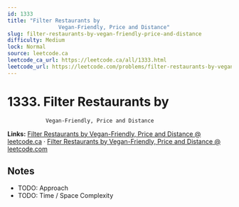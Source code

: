 ```yaml
--- 
id: 1333
title: "Filter Restaurants by
                Vegan-Friendly, Price and Distance"
slug: filter-restaurants-by-vegan-friendly-price-and-distance
difficulty: Medium
lock: Normal
source: leetcode.ca
leetcode_ca_url: https://leetcode.ca/all/1333.html
leetcode_url: https://leetcode.com/problems/filter-restaurants-by-vegan-friendly-price-and-distance/
---
```


# 1333. Filter Restaurants by
                Vegan-Friendly, Price and Distance

**Links:** [Filter Restaurants by
                Vegan-Friendly, Price and Distance @ leetcode.ca](https://leetcode.ca/all/1333.html) · [Filter Restaurants by
                Vegan-Friendly, Price and Distance @ leetcode.com](https://leetcode.com/problems/filter-restaurants-by-vegan-friendly-price-and-distance/)

## Notes
- TODO: Approach
- TODO: Time / Space Complexity
